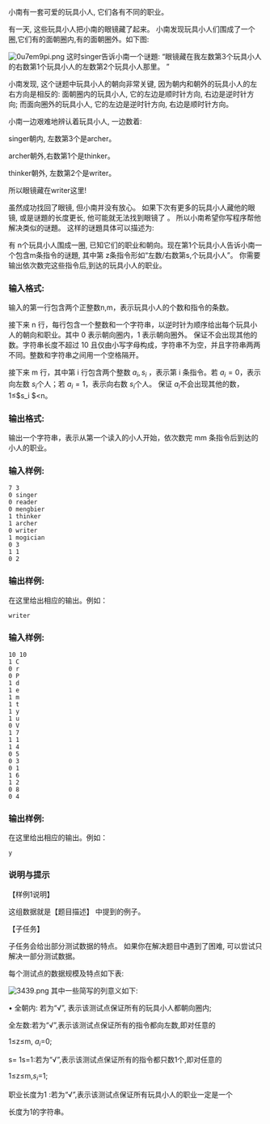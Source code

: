 小南有一套可爱的玩具小人, 它们各有不同的职业。

有一天, 这些玩具小人把小南的眼镜藏了起来。 小南发现玩具小人们围成了一个圈,它们有的面朝圈内,有的面朝圈外。如下图:

![0u7em9pi.png](~/48b308e3-5307-4a91-af2a-9f74f242073d.png)
这时singer告诉小南一个谜題: “眼镜藏在我左数第3个玩具小人的右数第1个玩具小人的左数第2个玩具小人那里。 ”

小南发现, 这个谜题中玩具小人的朝向非常关键, 因为朝内和朝外的玩具小人的左右方向是相反的: 面朝圈内的玩具小人, 它的左边是顺时针方向, 右边是逆时针方向; 而面向圈外的玩具小人, 它的左边是逆时针方向, 右边是顺时针方向。

小南一边艰难地辨认着玩具小人, 一边数着:

singer朝内, 左数第3个是archer。

archer朝外,右数第1个是thinker。

thinker朝外, 左数第2个是writer。

所以眼镜藏在writer这里!

虽然成功找回了眼镜, 但小南并没有放心。 如果下次有更多的玩具小人藏他的眼镜, 或是谜題的长度更长, 他可能就无法找到眼镜了 。 所以小南希望你写程序帮他解决类似的谜題。 这样的谜題具体可以描述为:

有 n个玩具小人围成一圈, 已知它们的职业和朝向。现在第1个玩具小人告诉小南一个包含m条指令的谜題, 其中第 z条指令形如“左数/右数第s,个玩具小人”。 你需要输出依次数完这些指令后,到达的玩具小人的职业。

### 输入格式:

输入的第一行包含两个正整数n,m，表示玩具小人的个数和指令的条数。

接下来 n 行，每行包含一个整数和一个字符串，以逆时针为顺序给出每个玩具小人的朝向和职业。其中 0 表示朝向圈内，1 表示朝向圈外。 保证不会出现其他的数。字符串长度不超过 10 且仅由小写字母构成，字符串不为空，并且字符串两两不同。整数和字符串之间用一个空格隔开。

接下来 m 行，其中第 i 行包含两个整数 $a_i,s_i$ ，表示第 i 条指令。若 $a_i=0$，表示向左数 $s_i$个人；若 $a_i=1$，表示向右数 $s_i$个人。 保证 $a_i$不会出现其他的数，1≤$s_i $<n。

### 输出格式:

输出一个字符串，表示从第一个读入的小人开始，依次数完 mm 条指令后到达的小人的职业。

### 输入样例:



```in
7 3
0 singer
0 reader
0 mengbier 
1 thinker
1 archer
0 writer
1 mogician 
0 3
1 1
0 2
```

### 输出样例:

在这里给出相应的输出。例如：

```out
writer
```

### 输入样例:



```in
10 10
1 C
0 r
0 P
1 d
1 e
1 m
1 t
1 y
1 u
0 V
1 7
1 1
1 4
0 5
0 3
0 1
1 6
1 2
0 8
0 4
```

### 输出样例:

在这里给出相应的输出。例如：

```out
y
```

### 说明与提示
【样例1说明】

这组数据就是【题目描述】 中提到的例子。

【子任务】

子任务会给出部分测试数据的特点。 如果你在解决题目中遇到了困难, 可以尝试只解决一部分测试数据。

每个测试点的数据规模及特点如下表:

![3439.png](~/1be66f0a-40ed-42bf-bc62-704a6405f0cc.png)
其中一些简写的列意义如下:

• 全朝内: 若为“√”, 表示该测试点保证所有的玩具小人都朝向圈内;

全左数:若为“√”,表示该测试点保证所有的指令都向左数,即对任意的

1≤z≤m, $a_i$=0;

s= 1s=1:若为“√”,表示该测试点保证所有的指令都只数1个,即对任意的

1≤z≤m,$s_i$=1;

职业长度为1 :若为“√”,表示该测试点保证所有玩具小人的职业一定是一个

长度为1的字符串。